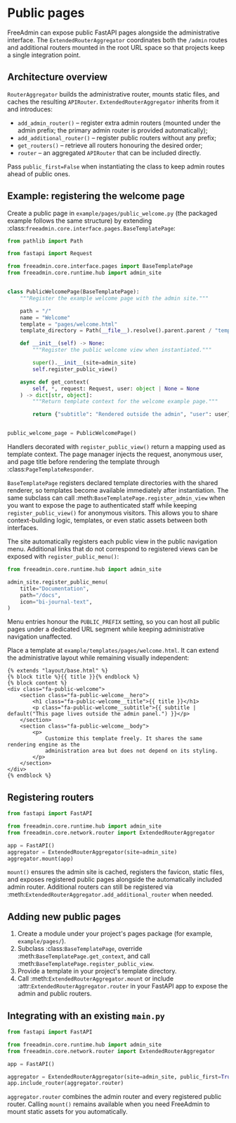 # Public pages

FreeAdmin can expose public FastAPI pages alongside the administrative interface. The
`ExtendedRouterAggregator` coordinates both the `/admin` routes and additional routers
mounted in the root URL space so that projects keep a single integration point.

## Architecture overview

``RouterAggregator`` builds the administrative router, mounts static files, and caches
the resulting `APIRouter`. `ExtendedRouterAggregator` inherits from it and introduces:

- `add_admin_router()` – register extra admin routers (mounted under the admin prefix;
  the primary admin router is provided automatically);
- `add_additional_router()` – register public routers without any prefix;
- `get_routers()` – retrieve all routers honouring the desired order;
- `router` – an aggregated `APIRouter` that can be included directly.

Pass `public_first=False` when instantiating the class to keep admin routes ahead of
public ones.

## Example: registering the welcome page

Create a public page in `example/pages/public_welcome.py` (the packaged example
follows the same structure) by extending :class:`freeadmin.core.interface.pages.BaseTemplatePage`:

```python
from pathlib import Path

from fastapi import Request

from freeadmin.core.interface.pages import BaseTemplatePage
from freeadmin.core.runtime.hub import admin_site


class PublicWelcomePage(BaseTemplatePage):
    """Register the example welcome page with the admin site."""

    path = "/"
    name = "Welcome"
    template = "pages/welcome.html"
    template_directory = Path(__file__).resolve().parent.parent / "templates"

    def __init__(self) -> None:
        """Register the public welcome view when instantiated."""

        super().__init__(site=admin_site)
        self.register_public_view()

    async def get_context(
        self, *, request: Request, user: object | None = None
    ) -> dict[str, object]:
        """Return template context for the welcome example page."""

        return {"subtitle": "Rendered outside the admin", "user": user}


public_welcome_page = PublicWelcomePage()
```

Handlers decorated with `register_public_view()` return a mapping used as template
context. The page manager injects the request, anonymous user, and page title before
rendering the template through :class:`PageTemplateResponder`.

``BaseTemplatePage`` registers declared template directories with the shared
renderer, so templates become available immediately after instantiation. The
same subclass can call :meth:`BaseTemplatePage.register_admin_view` when you
want to expose the page to authenticated staff while keeping
``register_public_view()`` for anonymous visitors. This allows you to share
context-building logic, templates, or even static assets between both
interfaces.

The site automatically registers each public view in the public navigation menu.
Additional links that do not correspond to registered views can be exposed with
``register_public_menu()``:

```python
from freeadmin.core.runtime.hub import admin_site

admin_site.register_public_menu(
    title="Documentation",
    path="/docs",
    icon="bi-journal-text",
)
```

Menu entries honour the ``PUBLIC_PREFIX`` setting, so you can host all public pages under a dedicated URL segment while keeping administrative navigation unaffected.

Place a template at `example/templates/pages/welcome.html`. It can extend the
administrative layout while remaining visually independent:

```jinja
{% extends "layout/base.html" %}
{% block title %}{{ title }}{% endblock %}
{% block content %}
<div class="fa-public-welcome">
    <section class="fa-public-welcome__hero">
        <h1 class="fa-public-welcome__title">{{ title }}</h1>
        <p class="fa-public-welcome__subtitle">{{ subtitle | default("This page lives outside the admin panel.") }}</p>
    </section>
    <section class="fa-public-welcome__body">
        <p>
            Customize this template freely. It shares the same rendering engine as the
            administration area but does not depend on its styling.
        </p>
    </section>
</div>
{% endblock %}
```

## Registering routers

```python
from fastapi import FastAPI

from freeadmin.core.runtime.hub import admin_site
from freeadmin.core.network.router import ExtendedRouterAggregator

app = FastAPI()
aggregator = ExtendedRouterAggregator(site=admin_site)
aggregator.mount(app)
```

`mount()` ensures the admin site is cached, registers the favicon, static files, and
exposes registered public pages alongside the automatically included admin router.
Additional routers can still be registered via
:meth:`ExtendedRouterAggregator.add_additional_router` when needed.

## Adding new public pages

1. Create a module under your project's pages package (for example,
   `example/pages/`).
2. Subclass :class:`BaseTemplatePage`, override :meth:`BaseTemplatePage.get_context`,
   and call :meth:`BaseTemplatePage.register_public_view`.
3. Provide a template in your project's template directory.
4. Call :meth:`ExtendedRouterAggregator.mount` or include
   :attr:`ExtendedRouterAggregator.router` in your FastAPI app to expose the admin
   and public routers.

## Integrating with an existing ``main.py``

```python
from fastapi import FastAPI

from freeadmin.core.runtime.hub import admin_site
from freeadmin.core.network.router import ExtendedRouterAggregator

app = FastAPI()

aggregator = ExtendedRouterAggregator(site=admin_site, public_first=True)
app.include_router(aggregator.router)
```

`aggregator.router` combines the admin router and every registered public router.
Calling `mount()` remains available when you need FreeAdmin to mount static assets
for you automatically.
